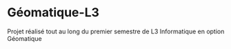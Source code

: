 # Géomatique-L3
Projet réalisé tout au long du premier semestre de L3 Informatique en option Géomatique
